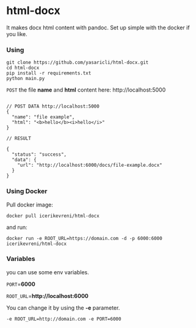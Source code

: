 # html-docx
It makes docx html content with pandoc. Set up simple with the docker if you like.

### Using

    git clone https://github.com/yasaricli/html-docx.git
    cd html-docx
    pip install -r requirements.txt
    python main.py
    
`POST` the file **name** and **html** content here: http://localhost:5000

```JS

// POST DATA http://localhost:5000
{
  "name": "file example",
  "html": "<b>hello</b><i>hello</i>"
}

// RESULT

{
  "status": "success",
  "data": {
    "url": "http://localhost:6000/docs/file-example.docx"
  }
}
```



### Using Docker
    
Pull docker image:

    docker pull icerikevreni/html-docx

and run:

    docker run -e ROOT_URL=https://domain.com -d -p 6000:6000 icerikevreni/html-docx


### Variables

you can use some env variables.

`PORT`=**6000**

`ROOT_URL`=**http://localhost:6000**

You can change it by using the **-e** parameter.

    -e ROOT_URL=http://domain.com -e PORT=6000
